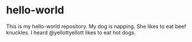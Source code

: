 # hello-world
This is my hello-world repository.
My dog is napping.
She likes to eat beef knuckles.
I heard @yellottyellott likes to eat hot dogs.
